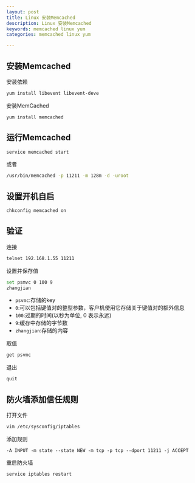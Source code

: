 ```yaml
---
layout: post
title: Linux 安装Memcached
description: Linux 安装Memcached
keywords: memcached linux yum
categories: memcached linux yum

---
```


## 安装Memcached

安装依赖

```bash
yum install libevent libevent-deve
```

安装MemCached

```bash
yum install memcached
```

## 运行Memcached

```bash
service memcached start
```

或者

```bash
/usr/bin/memcached -p 11211 -m 128m -d -uroot
```

## 设置开机自启

```bash
chkconfig memcached on
```

## 验证

连接

```bash
telnet 192.168.1.55 11211
```

设置并保存值

```bash
set psmvc 0 100 9
zhangjian
```

+ `psvmc`:存储的key
+ `0`:可以包括键值对的整型参数，客户机使用它存储关于键值对的额外信息 
+ `100`:过期的时间(以秒为单位, 0 表示永远)
+ `9`:缓存中存储的字节数
+ `zhangjian`:存储的内容

取值

```bash
get psvmc
```

退出

```bash
quit
```

## 防火墙添加信任规则

打开文件

```bash
vim /etc/sysconfig/iptables
```

添加规则

```
-A INPUT -m state --state NEW -m tcp -p tcp --dport 11211 -j ACCEPT
```

重启防火墙

```
service iptables restart 
```

